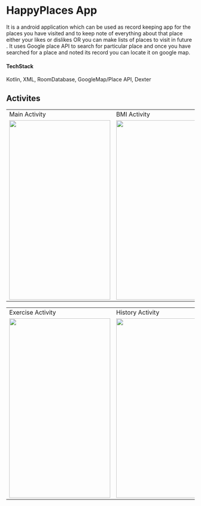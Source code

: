 # HappyPlaces App

It is a android application which can be used as record keeping app for the places you have visited and to keep note of
everything about that place either your likes or dislikes OR you can make lists of places to visit in future . It uses Google
place API to search for particular place and once you have searched for a place and noted its record you can locate it on
google map.

#### TechStack
Kotlin, XML, RoomDatabase, GoogleMap/Place API, Dexter



## Activites
<table>
  <tr>
    <td>Main Activity</td>
    <td>BMI Activity</td>
  </tr>
  <tr>
    <td><img src="https://user-images.githubusercontent.com/64521665/185572753-df0b566d-f9bf-4b2c-a4ee-b680227af16e.jpg" width=270 height=480></td>
    <td><img src="https://user-images.githubusercontent.com/64521665/185572763-a018960a-9806-4564-b9c7-e3747e54f131.jpg" width=270 height=480></td>
  </tr>
 </table>
 
 <table>
  <tr>
    <td>Exercise Activity</td>
    <td>History Activity</td>
  </tr>
  <tr>
    <td><img src="https://user-images.githubusercontent.com/64521665/185572728-287e4384-37ad-45af-b4b9-9463ff41e6d4.jpg" width=270 height=480></td>
    <td><img src="https://user-images.githubusercontent.com/64521665/185572749-9326bf9b-2788-40bf-8d4c-4089542f040d.jpg" width=270 height=480></td>
  </tr>
 </table>
 

